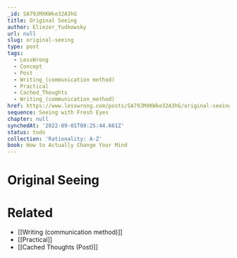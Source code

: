 ```yaml
---
_id: SA79JMXKWke32A3hG
title: Original Seeing
author: Eliezer_Yudkowsky
url: null
slug: original-seeing
type: post
tags:
  - LessWrong
  - Concept
  - Post
  - Writing_(communication method)
  - Practical
  - Cached_Thoughts
  - Writing_(communication_method)
href: https://www.lesswrong.com/posts/SA79JMXKWke32A3hG/original-seeing
sequence: Seeing with Fresh Eyes
chapter: null
synchedAt: '2022-09-01T09:25:44.661Z'
status: todo
collection: 'Rationality: A-Z'
book: How to Actually Change Your Mind
---
```


# Original Seeing


# Related

- [[Writing (communication method)]]
- [[Practical]]
- [[Cached Thoughts (Post)]]